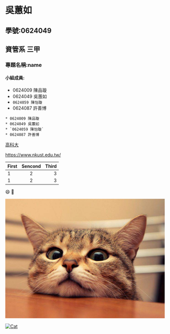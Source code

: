 # 吳蕙如
## 學號:0624049
## 資管系 三甲
### 專題名稱:name
#### 小組成員:

* 0624009 陳品璇
* 0624049 吳蕙如
* `0624059 陳怡璇`
* 0624087 許善博

```
* 0624009 陳品璇
* 0624049 吳蕙如
* `0624059 陳怡璇`
* 0624087 許善博
```
[高科大](https://www.nkust.edu.tw/)

<https://www.nkust.edu.tw/>

| First | Sencond | Third |
|:------|:-------:|------:|
| 1 | 2 | 3 |
| 1 | 2 | 3 |

:smile:
:anger:

![Cat](CAT.jpg "萌萌的大眼睛")

[![Cat](https://img.youtube.com/vi/DwPfiZOXqts/0.jpg)](https://www.youtube.com/watch?v=DwPfiZOXqts "好可愛啊啊啊啊")
